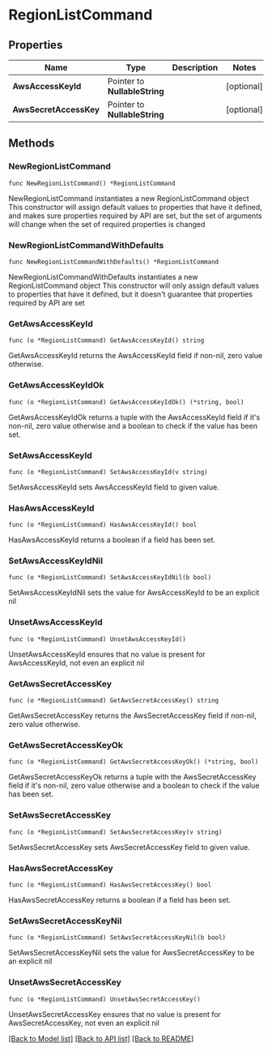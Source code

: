 # RegionListCommand

## Properties

Name | Type | Description | Notes
------------ | ------------- | ------------- | -------------
**AwsAccessKeyId** | Pointer to **NullableString** |  | [optional] 
**AwsSecretAccessKey** | Pointer to **NullableString** |  | [optional] 

## Methods

### NewRegionListCommand

`func NewRegionListCommand() *RegionListCommand`

NewRegionListCommand instantiates a new RegionListCommand object
This constructor will assign default values to properties that have it defined,
and makes sure properties required by API are set, but the set of arguments
will change when the set of required properties is changed

### NewRegionListCommandWithDefaults

`func NewRegionListCommandWithDefaults() *RegionListCommand`

NewRegionListCommandWithDefaults instantiates a new RegionListCommand object
This constructor will only assign default values to properties that have it defined,
but it doesn't guarantee that properties required by API are set

### GetAwsAccessKeyId

`func (o *RegionListCommand) GetAwsAccessKeyId() string`

GetAwsAccessKeyId returns the AwsAccessKeyId field if non-nil, zero value otherwise.

### GetAwsAccessKeyIdOk

`func (o *RegionListCommand) GetAwsAccessKeyIdOk() (*string, bool)`

GetAwsAccessKeyIdOk returns a tuple with the AwsAccessKeyId field if it's non-nil, zero value otherwise
and a boolean to check if the value has been set.

### SetAwsAccessKeyId

`func (o *RegionListCommand) SetAwsAccessKeyId(v string)`

SetAwsAccessKeyId sets AwsAccessKeyId field to given value.

### HasAwsAccessKeyId

`func (o *RegionListCommand) HasAwsAccessKeyId() bool`

HasAwsAccessKeyId returns a boolean if a field has been set.

### SetAwsAccessKeyIdNil

`func (o *RegionListCommand) SetAwsAccessKeyIdNil(b bool)`

 SetAwsAccessKeyIdNil sets the value for AwsAccessKeyId to be an explicit nil

### UnsetAwsAccessKeyId
`func (o *RegionListCommand) UnsetAwsAccessKeyId()`

UnsetAwsAccessKeyId ensures that no value is present for AwsAccessKeyId, not even an explicit nil
### GetAwsSecretAccessKey

`func (o *RegionListCommand) GetAwsSecretAccessKey() string`

GetAwsSecretAccessKey returns the AwsSecretAccessKey field if non-nil, zero value otherwise.

### GetAwsSecretAccessKeyOk

`func (o *RegionListCommand) GetAwsSecretAccessKeyOk() (*string, bool)`

GetAwsSecretAccessKeyOk returns a tuple with the AwsSecretAccessKey field if it's non-nil, zero value otherwise
and a boolean to check if the value has been set.

### SetAwsSecretAccessKey

`func (o *RegionListCommand) SetAwsSecretAccessKey(v string)`

SetAwsSecretAccessKey sets AwsSecretAccessKey field to given value.

### HasAwsSecretAccessKey

`func (o *RegionListCommand) HasAwsSecretAccessKey() bool`

HasAwsSecretAccessKey returns a boolean if a field has been set.

### SetAwsSecretAccessKeyNil

`func (o *RegionListCommand) SetAwsSecretAccessKeyNil(b bool)`

 SetAwsSecretAccessKeyNil sets the value for AwsSecretAccessKey to be an explicit nil

### UnsetAwsSecretAccessKey
`func (o *RegionListCommand) UnsetAwsSecretAccessKey()`

UnsetAwsSecretAccessKey ensures that no value is present for AwsSecretAccessKey, not even an explicit nil

[[Back to Model list]](../README.md#documentation-for-models) [[Back to API list]](../README.md#documentation-for-api-endpoints) [[Back to README]](../README.md)


